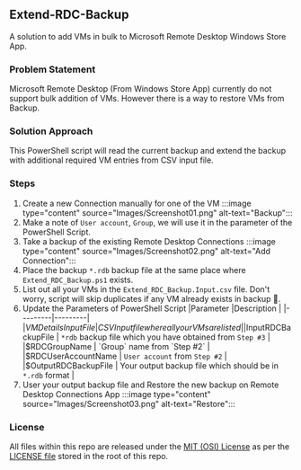 ## Extend-RDC-Backup
A solution to add VMs in bulk to Microsoft Remote Desktop Windows Store App.

### Problem Statement
Microsoft Remote Desktop (From Windows Store App) currently do not support bulk addition of VMs. However there is a way to restore VMs from Backup.

### Solution Approach
This PowerShell script will read the current backup and extend the backup with additional required VM entries from CSV input file.

### Steps
1. Create a new Connection manually for one of the VM
   :::image type="content" source="Images/Screenshot01.png" alt-text="Backup":::
2. Make a note of `User account`, `Group`, we will use it in the parameter of the PowerShell Script.
3. Take a backup of the existing Remote Desktop Connections
    :::image type="content" source="Images/Screenshot02.png" alt-text="Add Connection":::
4. Place the backup `*.rdb` backup file at the same place where `Extend_RDC_Backup.ps1` exists.
5. List out all your VMs in the `Extend_RDC_Backup.Input.csv` file. Don't worry, script will skip duplicates if any VM already exists in backup 🙂.
6. Update the Parameters of PowerShell Script
    |Parameter  |Description  |
    |---------|---------|
    |$VMDetailsInputFile | CSV Input file where all your VMs are listed |
    |$InputRDCBackupFile | `*rdb` backup file which you have obtained from `Step #3` |
    |$RDCGroupName | `Group` name from `Step #2` |
    |$RDCUserAccountName | `User account` from `Step #2` |
    |$OutputRDCBackupFile | Your output backup file which should be in `*.rdb` format |
7. User your output backup file and Restore the new backup on Remote Desktop Connections App
    :::image type="content" source="Images/Screenshot03.png" alt-text="Restore":::

### License
All files within this repo are released under the [MIT (OSI) License]( https://en.wikipedia.org/wiki/MIT_License) as per the [LICENSE file](https://github.com/BipulRaman/Extend-RDC-Backup/blob/master/LICENSE) stored in the root of this repo.
